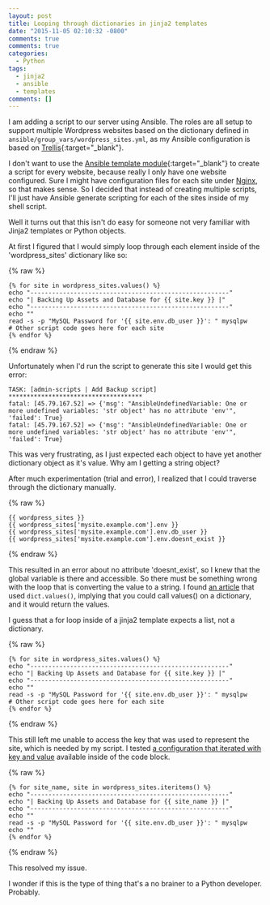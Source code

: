 ```yaml
---
layout: post
title: Looping through dictionaries in jinja2 templates
date: "2015-11-05 02:10:32 -0800"
comments: true
comments: true
categories:
  - Python
tags:
  - jinja2
  - ansible
  - templates
comments: []
---
```


I am adding a script to our server using Ansible. The roles are all setup to
support multiple Wordpress websites based on the dictionary defined in
`ansible/group_vars/wordpress_sites.yml`, as my Ansible configuration is based
on [Trellis](https://github.com/roots/trellis/){:target="\_blank"}.

I don't want to use the
[Ansible template module](http://docs.ansible.com/ansible/template_module.html){:target="\_blank"}
to create a script for every website, because really I only have one website
configured. Sure I might have configuration files for each site under [Nginx],
so that makes sense. So I decided that instead of creating multiple scripts,
I'll just have Ansible generate scripting for each of the sites inside of my
shell script.

Well it turns out that this isn't do easy for someone not very familiar with
Jinja2 templates or Python objects.
<!--more-->

At first I figured that I would simply loop through each element inside of the
'wordpress_sites' dictionary like so:

{% raw %}

```django
{% for site in wordpress_sites.values() %}
echo "-------------------------------------------------------"
echo "| Backing Up Assets and Database for {{ site.key }} |"
echo "-------------------------------------------------------"
echo ""
read -s -p "MySQL Password for '{{ site.env.db_user }}': " mysqlpw
# Other script code goes here for each site
{% endfor %}
```

{% endraw %}

Unfortunately when I'd run the script to generate this site I would get this
error:

```shell
TASK: [admin-scripts | Add Backup script] *************************************
fatal: [45.79.167.52] => {'msg': "AnsibleUndefinedVariable: One or more undefined variables: 'str object' has no attribute 'env'", 'failed': True}
fatal: [45.79.167.52] => {'msg': "AnsibleUndefinedVariable: One or more undefined variables: 'str object' has no attribute 'env'", 'failed': True}
```

This was very frustrating, as I just expected each object to have yet another
dictionary object as it's value. Why am I getting a string object?

After much experimentation (trial and error), I realized that I could traverse
through the dictionary manually.

{% raw %}

```django
{{ wordpress_sites }}
{{ wordpress_sites['mysite.example.com'].env }}
{{ wordpress_sites['mysite.example.com'].env.db_user }}
{{ wordpress_sites['mysite.example.com'].env.doesnt_exist }}
```

{% endraw %}

This resulted in an error about no attribute 'doesnt_exist', so I knew that the
global variable is there and accessible. So there must be something wrong with
the loop that is converting the value to a string. I found
[an article](http://stackoverflow.com/questions/29065243/jinja2-convert-string-to-dict-object)
that used `dict.values()`, implying that you could call values() on a
dictionary, and it would return the values.

I guess that a for loop inside of a jinja2 template expects a list, not a
dictionary.

{% raw %}

```django
{% for site in wordpress_sites.values() %}
echo "-------------------------------------------------------"
echo "| Backing Up Assets and Database for {{ site.key }} |"
echo "-------------------------------------------------------"
echo ""
read -s -p "MySQL Password for '{{ site.env.db_user }}': " mysqlpw
# Other script code goes here for each site
{% endfor %}
```

{% endraw %}

This still left me unable to access the key that was used to represent the site,
which is needed by my script. I tested
[a configuration that iterated with key and value](http://blog.mattcrampton.com/post/31254835293/iterating-over-a-dict-in-a-jinja-template)
available inside of the code block.

{% raw %}

```django
{% for site_name, site in wordpress_sites.iteritems() %}
echo "-------------------------------------------------------"
echo "| Backing Up Assets and Database for {{ site_name }} |"
echo "-------------------------------------------------------"
echo ""
read -s -p "MySQL Password for '{{ site.env.db_user }}': " mysqlpw
echo ""
{% endfor %}
```

{% endraw %}

This resolved my issue.

I wonder if this is the type of thing that's a no brainer to a Python developer.
Probably.

[nginx]: https://www.nginx.com/
